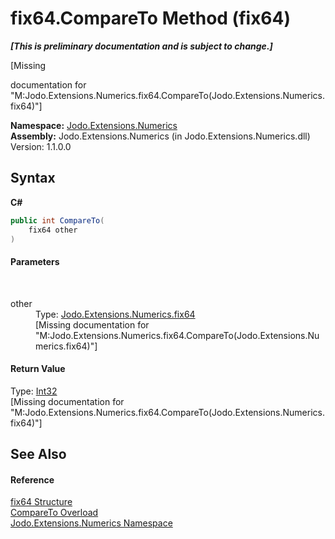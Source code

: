 # fix64.CompareTo Method (fix64)
 _**\[This is preliminary documentation and is subject to change.\]**_

\[Missing <summary> documentation for "M:Jodo.Extensions.Numerics.fix64.CompareTo(Jodo.Extensions.Numerics.fix64)"\]

**Namespace:**&nbsp;<a href="N_Jodo_Extensions_Numerics">Jodo.Extensions.Numerics</a><br />**Assembly:**&nbsp;Jodo.Extensions.Numerics (in Jodo.Extensions.Numerics.dll) Version: 1.1.0.0

## Syntax

**C#**<br />
``` C#
public int CompareTo(
	fix64 other
)
```


#### Parameters
&nbsp;<dl><dt>other</dt><dd>Type: <a href="T_Jodo_Extensions_Numerics_fix64">Jodo.Extensions.Numerics.fix64</a><br />\[Missing <param name="other"/> documentation for "M:Jodo.Extensions.Numerics.fix64.CompareTo(Jodo.Extensions.Numerics.fix64)"\]</dd></dl>

#### Return Value
Type: <a href="https://docs.microsoft.com/dotnet/api/system.int32" target="_blank" rel="noopener noreferrer">Int32</a><br />\[Missing <returns> documentation for "M:Jodo.Extensions.Numerics.fix64.CompareTo(Jodo.Extensions.Numerics.fix64)"\]

## See Also


#### Reference
<a href="T_Jodo_Extensions_Numerics_fix64">fix64 Structure</a><br /><a href="Overload_Jodo_Extensions_Numerics_fix64_CompareTo">CompareTo Overload</a><br /><a href="N_Jodo_Extensions_Numerics">Jodo.Extensions.Numerics Namespace</a><br />